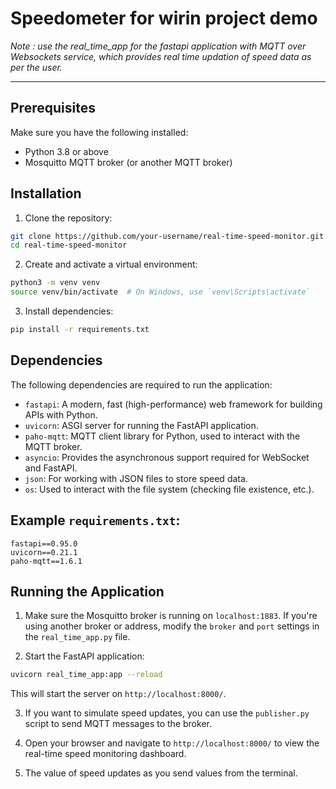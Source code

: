 # Speedometer for wirin project demo

*Note : use the real_time_app for the fastapi application with MQTT over Websockets service, which provides real time updation of speed data as per the user.*

---
## Prerequisites

Make sure you have the following installed:

- Python 3.8 or above
- Mosquitto MQTT broker (or another MQTT broker)

## Installation

1. Clone the repository:

```bash
git clone https://github.com/your-username/real-time-speed-monitor.git
cd real-time-speed-monitor
```

2. Create and activate a virtual environment:

```bash
python3 -m venv venv
source venv/bin/activate  # On Windows, use `venv\Scripts\activate`
```

3. Install dependencies:

```bash
pip install -r requirements.txt
```

## Dependencies

The following dependencies are required to run the application:

- `fastapi`: A modern, fast (high-performance) web framework for building APIs with Python.
- `uvicorn`: ASGI server for running the FastAPI application.
- `paho-mqtt`: MQTT client library for Python, used to interact with the MQTT broker.
- `asyncio`: Provides the asynchronous support required for WebSocket and FastAPI.
- `json`: For working with JSON files to store speed data.
- `os`: Used to interact with the file system (checking file existence, etc.).

## Example `requirements.txt`:

```
fastapi==0.95.0
uvicorn==0.21.1
paho-mqtt==1.6.1
```

## Running the Application

1. Make sure the Mosquitto broker is running on `localhost:1883`. If you're using another broker or address, modify the `broker` and `port` settings in the `real_time_app.py` file.

2. Start the FastAPI application:

```bash
uvicorn real_time_app:app --reload
```

This will start the server on `http://localhost:8000/`.

3. If you want to simulate speed updates, you can use the `publisher.py` script to send MQTT messages to the broker.

4. Open your browser and navigate to `http://localhost:8000/` to view the real-time speed monitoring dashboard.

5. The value of speed updates as you send values from the terminal.
